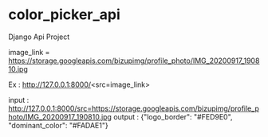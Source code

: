 # color_picker_api
Django Api Project

image_link = https://storage.googleapis.com/bizupimg/profile_photo/IMG_20200917_190810.jpg

Ex : http://127.0.0.1:8000/<src=image_link>

input : http://127.0.0.1:8000/src=https://storage.googleapis.com/bizupimg/profile_photo/IMG_20200917_190810.jpg
output : {"logo_border": "#FED9E0", "dominant_color": "#FADAE1"}
